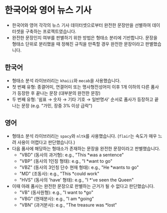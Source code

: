 # 한국어와 영어 뉴스 기사
- 한국어와 영어 각각의 뉴스 기사 데이터셋으로부터 완전한 문장만을 선별하여 데이터셋을 구축하는 프로젝트였습니다.
- 완전한 문장인지 여부를 판별하기 위한 방법은 형태소 분리에 기반합니다. 문장을 형태소 단위로 분리했을 때 정해진 규칙을 만족할 경우 완전한 문장이라고 판별했습니다. 
## 한국어
- 형태소 분석 라이브러리는 `khaiii`와 `mecab`을 사용했습니다.
- 첫 번째 유형: 종결어미, 연결어미 또는 명사형전성어미 이후 1개 이하의 다른 품사가 등장한 후 끝나는 문장 (대부분의 완전한 문장)
- 두 번째 유형: '쉼표 → 숫자 → 기타 기호 → 일반명사' 순서로 품사가 등장하고 끝나는 문장 (e.g. "가민, 장중 3% 이상 급락")
## 영어
- 형태소 분석 라이브러리는 `spacy`와 `nltk`를 사용했습니다. (`flair`는 속도가 매우 느려 사용이 어렵다고 판단했습니다.)
- 다음 품사에 해당하는 형태소가 존재하는 문장을 완전한 문장이라고 판별했습니다.
  - "VBD" (동사의 과거형): e.g., "This *was a sentence"
  - "VBP" (동사의 1인칭 형태): e.g., "I *want to go"
  - "VBZ" (동사의 3인칭 단수 현재 형태): e.g., "He *wants to go"
  - "MD" (조동사): e.g., "This *could work"
  - "HVS" (동사의 'have' 형태): e.g., "I *’ve seen the Queen"
- 이때 아래 품사는 완전한 문장으로 판별하는 근거가 될 수 없다고 판단했습니다.
  - "VB" (동사원형): e.g., "I want to *go"
  - "VBG" (현재분사): e.g., "I am *going"
  - "VBN" (과거분사): e.g., "The treasure was *lost"
